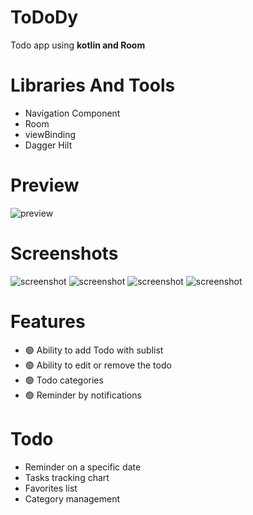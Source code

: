 # ToDoDy
Todo app using **kotlin and Room**

# Libraries And Tools

- Navigation Component
- Room
- viewBinding
- Dagger Hilt

# Preview

![preview](screenshots/preview.gif?raw=true "")

# Screenshots

![screenshot](screenshots/screenshot_1.png?raw=true)
![screenshot](screenshots/screenshot_2.png?raw=true)
![screenshot](screenshots/screenshot_3.png?raw=true)
![screenshot](screenshots/screenshot_4.png?raw=true)

# Features

- 🟢 Ability to add Todo with sublist
- 🟢 Ability to edit or remove the todo
- 🟢 Todo categories
- 🟢 Reminder by notifications

# Todo

- Reminder on a specific date
- Tasks tracking chart
- Favorites list
- Category management
